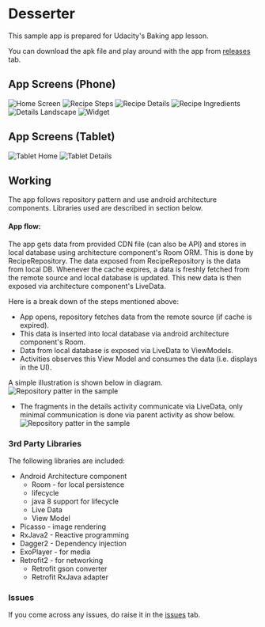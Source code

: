 # Desserter

This sample app is prepared for Udacity's Baking app lesson.

You can download the apk file and play around with the app from [releases](https://github.com/drulabs/desserter/releases) tab. 

## App Screens (Phone)

![Home Screen](docs/img_home_screen.png)
![Recipe Steps](docs/img_recipe_steps.png)
![Recipe Details](docs/img_step_details_portrait.png)
![Recipe Ingredients](docs/img_ingredients.png)
![Details Landscape](docs/img_step_details_landscape.png)
![Widget](docs/img_widget.png)

## App Screens (Tablet)

![Tablet Home](docs/img_home_tablet.png)
![Tablet Details](docs/img_details_tablet.png)

## Working

The app follows repository pattern and use android architecture components. Libraries used are 
described in section below.

#### App flow:
The app gets data from provided CDN file (can also be API) and stores in local database using 
architecture component's Room ORM. This is done by RecipeRepository. The data exposed from 
RecipeRepository is the data from local DB. Whenever the cache expires, a data is freshly fetched
 from the remote source and local database is updated. This new data is then exposed via 
 architecture component's LiveData. 

Here is a break down of the steps mentioned above:
- App opens, repository fetches data from the remote source (if cache is expired).
- This data is inserted into local database via android architecture component's Room.
- Data from local database is exposed via LiveData to ViewModels.
- Activities observes this View Model and consumes the data (i.e. displays in the UI).

A simple illustration is shown below in diagram.
![Repository patter in the sample](docs/desserter_repository_pattern.png)

- The fragments in the details activity communicate via LiveData, only minimal communication is 
done via parent activity as show below.
![Repository patter in the sample](docs/desserter_frag_comm.png)

### 3rd Party Libraries

The following libraries are included:

-   Android Architecture component
    - Room - for local persistence
    - lifecycle
    - java 8 support for lifecycle
    - Live Data
    - View Model
- Picasso - image rendering
- RxJava2 - Reactive programming
- Dagger2 - Dependency injection
- ExoPlayer - for media
- Retrofit2 - for networking
    - Retrofit gson converter
    - Retrofit RxJava adapter

### Issues

If you come across any issues, do raise it in the [issues](https://github.com/drulabs/desserter/issues) tab.
